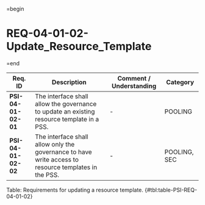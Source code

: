 =begin

# REQ-04-01-02-Update_Resource_Template

=end

| Req. ID                        | Description                         | Comment / Understanding                  | Category                       |
| ------------------------------ | ----------------------------------- | ---------------------------------------- | ------------------------------ |
| __PSI-04-01-02-01__ | The interface shall allow the governance to update an existing resource template in a PSS.           | -                       | POOLING      |
| __PSI-04-01-02-02__ | The interface shall allow only the governance to have write access to resource templates in the PSS. | -                       | POOLING, SEC |

Table: Requirements for updating a resource template. {#tbl:table-PSI-REQ-04-01-02}
